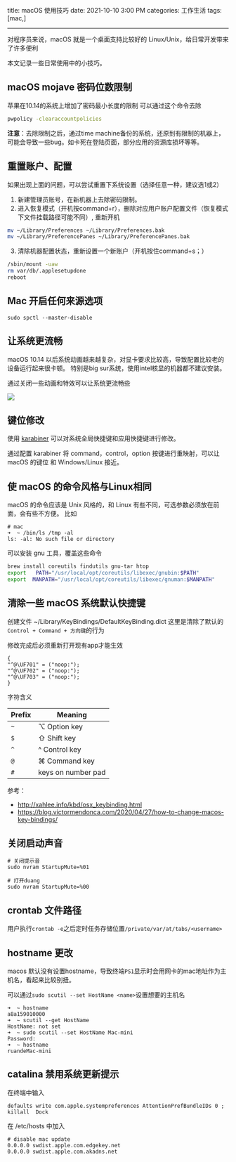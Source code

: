 title: macOS 使用技巧
date: 2021-10-10 3:00 PM
categories: 工作生活
tags: [mac,]

----

对程序员来说，macOS 就是一个桌面支持比较好的 Linux/Unix，给日常开发带来了许多便利

本文记录一些日常使用中的小技巧。
<!--more-->
## macOS mojave 密码位数限制
苹果在10.14的系统上增加了密码最小长度的限制
可以通过这个命令去除

```bash
pwpolicy -clearaccountpolicies 
```

**注意**：去除限制之后，通过time machine备份的系统，还原到有限制的机器上，可能会导致一些bug。如卡死在登陆页面，部分应用的资源库损坏等等。

## 重置账户、配置
如果出现上面的问题，可以尝试重置下系统设置（选择任意一种，建议选1或2）

1. 新建管理员账号，在新机器上去除密码限制。
2. 进入恢复模式（开机按command+r），删除对应用户账户配置文件（恢复模式下文件挂载路径可能不同）, 重新开机
```bash
mv ~/Library/Preferences ~/Library/Preferences.bak
mv ~/Library/PreferencePanes ~/Library/PreferencePanes.bak
```

3. 清除机器配置状态，重新设置一个新账户（开机按住command+s；）
```bash
/sbin/mount -uaw
rm var/db/.applesetupdone
reboot
```

## Mac 开启任何来源选项
```
sudo spctl --master-disable
```


## 让系统更流畅
macOS 10.14 以后系统动画越来越复杂，对显卡要求比较高，导致配置比较老的设备运行起来很卡顿。
特别是big sur系统，使用intel核显的机器都不建议安装。

通过关闭一些动画和特效可以让系统更流畅些

![](http://image.runjf.com/mweb/2021-10-10-16338756772783.jpg)

## 键位修改
使用 [karabiner](https://karabiner-elements.pqrs.org/) 可以对系统全局快捷键和应用快捷键进行修改。

通过配置 karabiner 将 command，control，option 按键进行重映射，可以让 macOS 的键位 和 Windows/Linux 接近。


## 使 macOS 的命令风格与Linux相同
macOS 的命令应该是 Unix 风格的，和 Linux 有些不同，可选参数必须放在前面，会有些不方便。
比如
```shell
# mac
➜  ~ /bin/ls /tmp -al
ls: -al: No such file or directory
```

可以安装 gnu 工具，覆盖这些命令
```bash
brew install coreutils findutils gnu-tar htop
export   PATH="/usr/local/opt/coreutils/libexec/gnubin:$PATH"
export  MANPATH="/usr/local/opt/coreutils/libexec/gnuman:$MANPATH"
```

## 清除一些 macOS 系统默认快捷键

创建文件 ~/Library/KeyBindings/DefaultKeyBinding.dict
这里是清除了默认的 `Control + Command + 方向键`的行为

修改完成后必须重新打开现有app才能生效

```
{
"^@\UF701" = ("noop:");
"^@\UF702" = ("noop:");
"^@\UF703" = ("noop:");
}
```

字符含义

| Prefix | Meaning |
| --- | --- |
| `~` | ⌥ Option key |
| `$` | ⇧ Shift key |
| `^` | ^ Control key |
| `@` | ⌘ Command key |
| `#` | keys on number pad |

参考：
- http://xahlee.info/kbd/osx_keybinding.html
- https://blog.victormendonca.com/2020/04/27/how-to-change-macos-key-bindings/

## 关闭启动声音
```
# 关闭提示音
sudo nvram StartupMute=%01

# 打开duang
sudo nvram StartupMute=%00
```

## crontab 文件路径
用户执行`crontab -e`之后定时任务存储位置`/private/var/at/tabs/<username>`

## hostname 更改
macos 默认没有设置hostname，导致终端`PS1`显示时会用网卡的mac地址作为主机名，看起来比较别扭。

可以通过`sudo scutil --set HostName <name>`设置想要的主机名

```
➜  ~ hostname
a8a159010000
➜  ~ scutil --get HostName
HostName: not set
➜  ~ sudo scutil --set HostName Mac-mini
Password:
➜  ~ hostname
ruandeMac-mini
```

## catalina 禁用系统更新提示
在终端中输入
```
defaults write com.apple.systempreferences AttentionPrefBundleIDs 0 ; killall  Dock
```

在 /etc/hosts 中加入
```
# disable mac update
0.0.0.0 swdist.apple.com.edgekey.net
0.0.0.0 swdist.apple.com.akadns.net
```